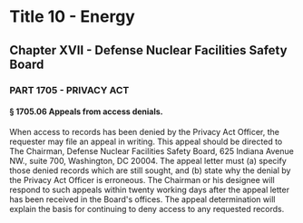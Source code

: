 
# Title 10 - Energy
## Chapter XVII - Defense Nuclear Facilities Safety Board
### PART 1705 - PRIVACY ACT
#### § 1705.06 Appeals from access denials.

When access to records has been denied by the Privacy Act Officer, the requester may file an appeal in writing. This appeal should be directed to The Chairman, Defense Nuclear Facilities Safety Board, 625 Indiana Avenue NW., suite 700, Washington, DC 20004. The appeal letter must (a) specify those denied records which are still sought, and (b) state why the denial by the Privacy Act Officer is erroneous. The Chairman or his designee will respond to such appeals within twenty working days after the appeal letter has been received in the Board's offices. The appeal determination will explain the basis for continuing to deny access to any requested records.
